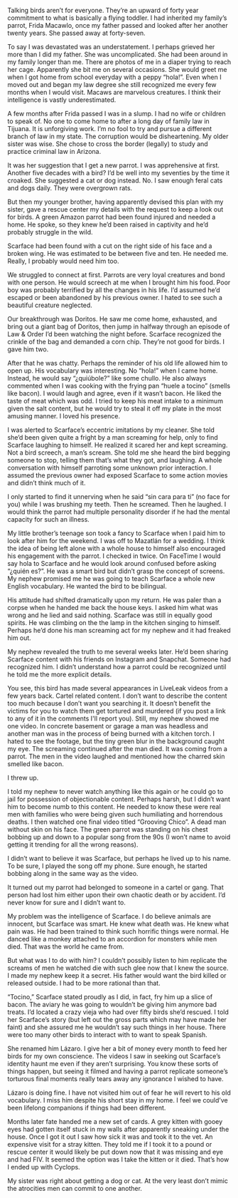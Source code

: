 Talking birds aren’t for everyone. They’re an upward of forty year commitment to what is basically a flying toddler. I had inherited my family’s parrot, Frida Macawlo, once my father passed and looked after her another twenty years. She passed away at forty-seven.

To say I was devastated was an understatement. I perhaps grieved her more than I did my father. She was uncomplicated. She had been around in my family longer than me. There are photos of me in a diaper trying to reach her cage. Apparently she bit me on several occasions. She would greet me when I got home from school everyday with a peppy “hola!”. Even when I moved out and began my law degree she still recognized me every few months when I would visit. Macaws are marvelous creatures. I think their intelligence is vastly underestimated.

A few months after Frida passed I was in a  slump. I had no wife or children to speak of. No one to come home to after a long day of family law in Tijuana. It is unforgiving work. I’m no fool to try and pursue a different branch of law in my state. The corruption would be disheartening. My older sister was wise. She chose to cross the border (legally) to study and practice criminal law in Arizona.

It was her suggestion that I get a new parrot. I was apprehensive at first. Another five decades with a bird? I’d be well into my seventies by the time it croaked. She suggested a cat or dog instead. No. I saw enough feral cats and dogs daily. They were overgrown rats.

But then my younger brother, having apparently devised this plan with my sister, gave a rescue center my details with the request to keep a look out for birds. A green Amazon parrot had been found injured and needed a home. He spoke, so they knew he’d been raised in captivity and he’d probably struggle in the wild.

Scarface had been found with a cut on the right side of his face and a broken wing. He was estimated to be between five and ten. He needed me. Really, I probably would need him too.

We struggled to connect at first. Parrots are very loyal creatures and bond with one person. He would screech at me when I brought him his food. Poor boy was probably terrified by all the changes in his life. I’d assumed he’d escaped or been abandoned by his previous owner. I hated to see such a beautiful creature neglected.

Our breakthrough was Doritos. He saw me come home, exhausted, and bring out a giant bag of Doritos, then jump in halfway through an episode of Law & Order I’d been watching the night before. Scarface recognized the crinkle of the bag and demanded a corn chip. They’re not good for birds. I gave him two.

After that he was chatty. Perhaps the reminder of his old life allowed him to open up. His vocabulary was interesting. No “hola!” when I came home. Instead, he would say “¿quiúbole?” like some chullo. He also always commented when I was cooking with the frying pan “huele a tocino” (smells like bacon). I would laugh and agree, even if it wasn’t bacon. He liked the taste of meat which was odd. I tried to keep his meat intake to a minimum given the salt content, but he would try to steal it off my plate in the most amusing manner. I loved his presence.

I was alerted to Scarface’s eccentric imitations by my cleaner. She told she’d been given quite a fright by a man screaming for help, only to find Scarface laughing to himself. He realized it scared her and kept screaming. Not a bird screech, a man’s scream. She told me she heard the bird begging someone to stop, telling them that’s what they got, and laughing. A whole conversation with himself parroting some unknown prior interaction. I assumed the previous owner had exposed Scarface to some action movies and didn’t think much of it.

I only started to find it unnerving when he said “sin cara para ti” (no face for you) while I was brushing my teeth. Then he screamed. Then he laughed. I would think the parrot had multiple personality disorder if he had the mental capacity for such an illness.

My little brother’s teenage son took a fancy to Scarface when I paid him to look after him for the weekend. I was off to Mazatlán for a wedding. I think the idea of being left alone with a whole house to himself also encouraged his engagement with the parrot. I checked in twice. On FaceTime I would say hola to Scarface and he would look around confused before  asking “¿quién es?”. He was a smart bird but didn’t grasp the concept of screens. My nephew promised me he was going to teach Scarface a whole new English vocabulary. He wanted the bird to be bilingual.

His attitude had shifted dramatically upon my return. He was paler than a corpse when he handed me back the house keys. I asked him what was wrong and he lied and said nothing. Scarface was still in equally good spirits. He was climbing on the the lamp in the kitchen singing to himself. Perhaps he’d done his man screaming act for my nephew and it had freaked him out.

My nephew revealed the truth to me several weeks later. He’d been sharing Scarface content with his friends on Instagram and Snapchat. Someone had recognized him. I didn’t understand how a parrot could be recognized until he told me the more explicit details.

You see, this bird has made several appearances in LiveLeak videos from a few years back. Cartel related content. I don’t want to describe the content too much because I don’t want you searching it. It doesn’t benefit the victims for you to watch them get tortured and murdered (if you post a link to any of it in the comments I'll report you). Still, my nephew showed me one video. In concrete basement or garage a man was headless and another man was in the process of being burned with a kitchen torch. I hated to see the footage, but the tiny green blur in the background caught my eye. The screaming continued after the man died. It was coming from a parrot. The men in the video laughed and mentioned how the charred skin smelled like bacon.

I threw up.

I told my nephew to never watch anything like this again or he could go to jail for possession of objectionable content. Perhaps harsh, but I didn’t want him to become numb to this content. He needed to know these were real men with families who were being given such humiliating and horrendous deaths. I then watched one final video titled “Grooving Chico”. A dead man without skin on his face. The green parrot was standing on his chest bobbing up and down to a popular song from the 90s (I won’t name to avoid getting it trending for all the wrong reasons).

I didn’t want to believe it was Scarface, but perhaps he lived up to his name. To be sure, I played the song off my phone. Sure enough, he started bobbing along in the same way as the video.

It turned out my parrot had belonged to someone in a cartel or gang. That person had lost him either upon their own chaotic death or by accident. I’d never know for sure and I didn’t want to.

My problem was the intelligence of Scarface. I do believe animals are innocent, but Scarface was smart. He knew what death was. He knew what pain was. He had been trained to think such horrific things were normal. He danced like a monkey attached to an accordion for monsters while men died. That was the world he came from.

But what was I to do with him? I couldn’t possibly listen to him replicate the screams of men he watched die with such glee now that I knew the source. I made my nephew keep it a secret. His father would want the bird killed or released outside. I had to be more rational than that.

“Tocino,” Scarface stated proudly as I did, in fact, fry him up a slice of bacon. The aviary he was going to wouldn’t be giving him anymore bad treats. I’d located a crazy vieja who had over fifty birds she’d rescued. I told her Scarface’s story (but left out the gross parts which may have made her faint) and she assured me he wouldn’t say such things in her house. There were too many other birds to interact with to want to speak Spanish.

She renamed him Lázaro. I give her a bit of money every month to feed her birds for my own conscience. The videos I saw in seeking out Scarface’s identity haunt me even if they aren’t surprising. You know these sorts of things happen, but seeing it filmed and having a parrot replicate someone’s torturous final moments really tears away any ignorance I wished to have.

Lázaro is doing fine. I have not visited him out of fear he will revert to his old vocabulary.  I miss him despite his short stay in my home. I feel we could’ve been lifelong companions if things had been different.

Months later fate handed me a new set of cards. A grey kitten with gooey eyes had gotten itself stuck in my walls after apparently sneaking under the house. Once I got it out I saw how sick it was and took it to the vet. An expensive visit for a stray kitten. They told me if I took it to a pound or rescue center it would likely be put down now that it was missing and eye and had FIV. It seemed the option was I take the kitten or it died. That’s how I ended up with Cyclops.

My sister was right about getting a dog or cat. At the very least don’t mimic the atrocities men can commit to one another.